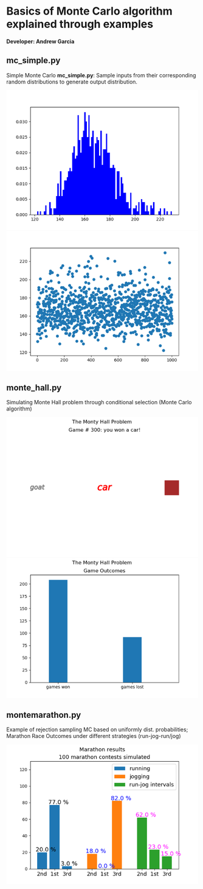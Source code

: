 # Basics of Monte Carlo algorithm explained through examples
#### Developer: Andrew Garcia

## mc_simple.py
Simple Monte Carlo **mc_simple.py**: Sample inputs from their corresponding random distributions to generate output distribution.

![Screenshot](mc_simple_Figure_1.png)
![Screenshot](mc_simple_Figure_2.png)

## monte_hall.py
Simulating Monte Hall problem through conditional selection (Monte Carlo algorithm)

![Screenshot](montehall_Figure_1.png)
![Screenshot](montehall_Figure_2.png)

## montemarathon.py

Example of rejection sampling MC based on uniformly dist. probabilities; Marathon Race Outcomes under different strategies (run-jog-run/jog)

![Screenshot](montemarathon_Figure_1.png)
